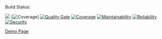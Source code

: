  Build Status: 
 
 ![](https://travis-ci.org/vemex/Nicety.svg?branch=master)
 [![Coverage](https://sonarcloud.io/api/project_badges/measure?project=Nicety-01&metric=coverage)]
 [![Quality Gate](https://sonarcloud.io/api/project_badges/measure?project=Nicety-01&metric=alert_status)](https://sonarcloud.io/dashboard/index/Nicety-01) 
 [![Coverage](https://sonarcloud.io/api/project_badges/measure?project=Nicety-01&metric=coverage)](https://sonarcloud.io/dashboard/index/Nicety-01) 
 [![Maintainability](https://sonarcloud.io/api/project_badges/measure?project=Nicety-01&metric=sqale_rating)](https://sonarcloud.io/dashboard/index/Nicety-01)
 [![Reliability](https://sonarcloud.io/api/project_badges/measure?project=Nicety-01&metric=reliability_rating)](https://sonarcloud.io/dashboard/index/Nicety-01)
 [![Security](https://sonarcloud.io/api/project_badges/measure?project=Nicety-01&metric=security_rating)](https://sonarcloud.io/dashboard/index/Nicety-01)


[Demo Page ](https://vemex.github.io/Nicety/)
